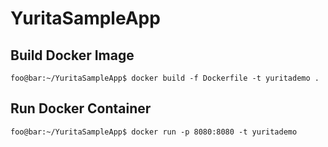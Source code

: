 # YuritaSampleApp

## Build Docker Image
```console
foo@bar:~/YuritaSampleApp$ docker build -f Dockerfile -t yuritademo .
```

## Run Docker Container
```console
foo@bar:~/YuritaSampleApp$ docker run -p 8080:8080 -t yuritademo
```